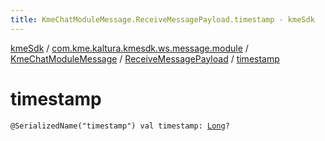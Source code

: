 ```yaml
---
title: KmeChatModuleMessage.ReceiveMessagePayload.timestamp - kmeSdk
---
```


[kmeSdk](../../../index.html) / [com.kme.kaltura.kmesdk.ws.message.module](../../index.html) / [KmeChatModuleMessage](../index.html) / [ReceiveMessagePayload](index.html) / [timestamp](./timestamp.html)

# timestamp

`@SerializedName("timestamp") val timestamp: `[`Long`](https://kotlinlang.org/api/latest/jvm/stdlib/kotlin/-long/index.html)`?`